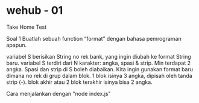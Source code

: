 # wehub - 01
Take Home Test

Soal 1
Buatlah sebuah function “format” dengan bahasa pemrograman apapun. 
 
variabel S berisikan String no rek bank, yang ingin diubah ke format String baru. variabel S terdiri dari N karakter: angka, spasi & strip. Min terdapat 2 angka. Spasi dan strip di S boleh diabaikan. Kita ingin gunakan format baru dimana no rek di grup dalam blok. 1 blok isinya 3 angka, dipisah oleh tanda strip (-). blok akhir atau 2 blok terakhir isinya bisa 2 angka. 

Cara menjalankan dengan "node index.js"
